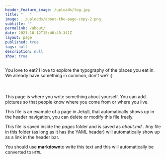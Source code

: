 ```yaml
---
header_feature_image: /uploads/log.jpg
title: "   "
image: ../uploads/about-the-page-copy-2.png
subtitle: ""
permalink: /about/
date: 2021-10-12T15:46:49.341Z
layout: page
published: true
tags: null
description: null
show: true
---
```

You love to eat? I love to explore the typography of the places you eat in. We already have something in common, don't we? :) \
\
\
\
This page is where you write something about yourself. You can add pictures so that people know where you come from or where you live.

This file is an example of a page in Jekyll, that automatically shows up in the header navigation, you can delete or modify this file freely.

This file is saved inside the *pages* folder and is saved as *about.md* . Any file in this folder (as long as it has  the YAML header) will automatically show up as a link in the header bar.

You should use **markdown**to write this text and this will automatically be converted to `HTML`.